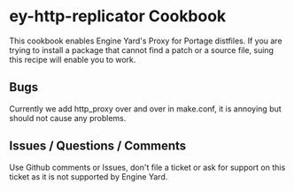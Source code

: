 ey-http-replicator Cookbook
=====

This cookbook enables Engine Yard's Proxy for Portage distfiles.  If you are trying to install a package that cannot find a patch or a source file, suing this recipe will enable you to work.

Bugs
----

Currently we add http_proxy over and over in make.conf, it is annoying but should not cause any problems.

Issues / Questions / Comments
----

Use Github comments or Issues, don't file a ticket or ask for support on this ticket as it is not supported by Engine Yard.


